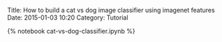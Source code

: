 Title: How to build a cat vs dog image classifier using imagenet features
Date: 2015-01-03 10:20
Category: Tutorial

{% notebook cat-vs-dog-classifier.ipynb %}
